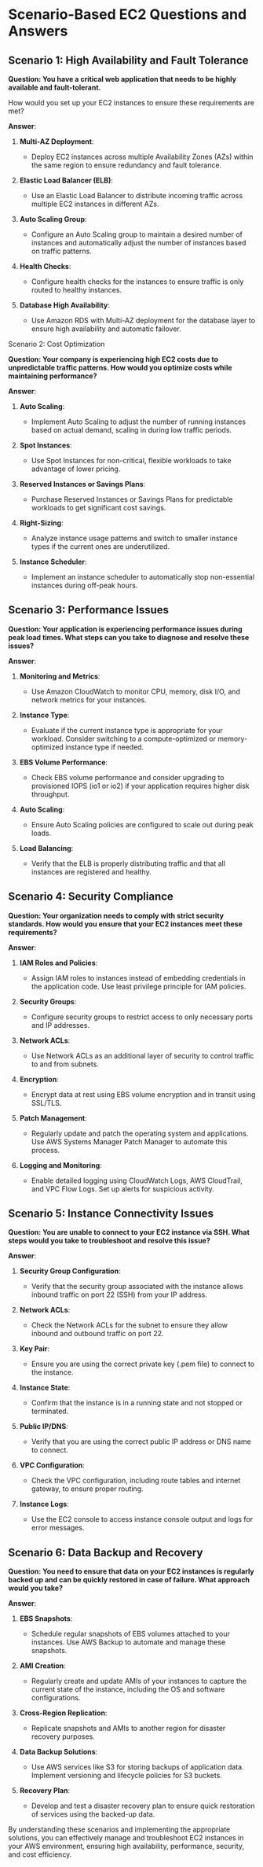  <h1>Scenario-Based EC2 Questions and Answers</h1>


<h2>Scenario 1: High Availability and Fault Tolerance</h2>

**Question: You have a critical web application that needs to be highly available and fault-tolerant.**

How would you set up your EC2 instances to ensure these requirements are met?


**Answer**:

1. **Multi-AZ Deployment**:
   
   - Deploy EC2 instances across multiple Availability Zones (AZs) within the same region to ensure redundancy and fault tolerance.
     
2. **Elastic Load Balancer (ELB)**:
   
   - Use an Elastic Load Balancer to distribute incoming traffic across multiple EC2 instances in different AZs.
     
3. **Auto Scaling Group**:
   
   - Configure an Auto Scaling group to maintain a desired number of instances and automatically adjust the number of instances based on traffic patterns.
     
4. **Health Checks**:
   
   - Configure health checks for the instances to ensure traffic is only routed to healthy instances.
     
5. **Database High Availability**:
    
   - Use Amazon RDS with Multi-AZ deployment for the database layer to ensure high availability and automatic failover.
     

Scenario 2: Cost Optimization

**Question: Your company is experiencing high EC2 costs due to unpredictable traffic patterns. How would you optimize costs while maintaining performance?**


**Answer**:

1. **Auto Scaling**:
   
   - Implement Auto Scaling to adjust the number of running instances based on actual demand, scaling in during low traffic periods.
     
2. **Spot Instances**:
   
   - Use Spot Instances for non-critical, flexible workloads to take advantage of lower pricing.
     
3. **Reserved Instances or Savings Plans**:
   
   - Purchase Reserved Instances or Savings Plans for predictable workloads to get significant cost savings.
     
4. **Right-Sizing**:
   
   - Analyze instance usage patterns and switch to smaller instance types if the current ones are underutilized.
     
5. **Instance Scheduler**:
    
   - Implement an instance scheduler to automatically stop non-essential instances during off-peak hours.
     

<h2>Scenario 3: Performance Issues</h2>

**Question: Your application is experiencing performance issues during peak load times. What steps can you take to diagnose and resolve these issues?**


**Answer**:

1. **Monitoring and Metrics**:
   
   - Use Amazon CloudWatch to monitor CPU, memory, disk I/O, and network metrics for your instances.
     
2. **Instance Type**:
   
   - Evaluate if the current instance type is appropriate for your workload. Consider switching to a compute-optimized or memory-optimized instance type if needed.
     
3. **EBS Volume Performance**:
   
   - Check EBS volume performance and consider upgrading to provisioned IOPS (io1 or io2) if your application requires higher disk throughput.
     
4. **Auto Scaling**:
   
   - Ensure Auto Scaling policies are configured to scale out during peak loads.
     
5. **Load Balancing**:
    
   - Verify that the ELB is properly distributing traffic and that all instances are registered and healthy.
     

<h2>Scenario 4: Security Compliance</h2>

**Question: Your organization needs to comply with strict security standards. How would you ensure that your EC2 instances meet these requirements?**


**Answer**:

1. **IAM Roles and Policies**:
   
   - Assign IAM roles to instances instead of embedding credentials in the application code. Use least privilege principle for IAM policies.
     
2. **Security Groups**:
   
   - Configure security groups to restrict access to only necessary ports and IP addresses.
     
3. **Network ACLs**:
   
   - Use Network ACLs as an additional layer of security to control traffic to and from subnets.
     
4. **Encryption**:
   
   - Encrypt data at rest using EBS volume encryption and in transit using SSL/TLS.
     
5. **Patch Management**:
    
   - Regularly update and patch the operating system and applications. Use AWS Systems Manager Patch Manager to automate this process.
     
6. **Logging and Monitoring**:
    
   - Enable detailed logging using CloudWatch Logs, AWS CloudTrail, and VPC Flow Logs. Set up alerts for suspicious activity.
     

<h2>Scenario 5: Instance Connectivity Issues</h2>

**Question: You are unable to connect to your EC2 instance via SSH. What steps would you take to troubleshoot and resolve this issue?**


**Answer**:

1. **Security Group Configuration**:
   
   - Verify that the security group associated with the instance allows inbound traffic on port 22 (SSH) from your IP address.
     
2. **Network ACLs**:
   
   - Check the Network ACLs for the subnet to ensure they allow inbound and outbound traffic on port 22.
     
3. **Key Pair**:
   
   - Ensure you are using the correct private key (.pem file) to connect to the instance.
     
4. **Instance State**:
   
   - Confirm that the instance is in a running state and not stopped or terminated.
     
5. **Public IP/DNS**:
    
   - Verify that you are using the correct public IP address or DNS name to connect.
     
6. **VPC Configuration**:
    
   - Check the VPC configuration, including route tables and internet gateway, to ensure proper routing.
     
7. **Instance Logs**:
    
   - Use the EC2 console to access instance console output and logs for error messages.
     

<h2>Scenario 6: Data Backup and Recovery</h2>

**Question: You need to ensure that data on your EC2 instances is regularly backed up and can be quickly restored in case of failure. What approach would you take?**


**Answer**:

1. **EBS Snapshots**:
   
   - Schedule regular snapshots of EBS volumes attached to your instances. Use AWS Backup to automate and manage these snapshots.
     
2. **AMI Creation**:
   
   - Regularly create and update AMIs of your instances to capture the current state of the instance, including the OS and software configurations.
     
3. **Cross-Region Replication**:
   
   - Replicate snapshots and AMIs to another region for disaster recovery purposes.
     
4. **Data Backup Solutions**:
   
   - Use AWS services like S3 for storing backups of application data. Implement versioning and lifecycle policies for S3 buckets.
     
5. **Recovery Plan**:
    
   - Develop and test a disaster recovery plan to ensure quick restoration of services using the backed-up data.
     

By understanding these scenarios and implementing the appropriate solutions, you can effectively manage and troubleshoot EC2 instances in your AWS environment, ensuring high availability, performance, security, and cost efficiency.
